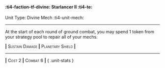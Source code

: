 #### :ti4-faction-tf-divine: **Starlancer II** :ti4-te:

Unit Type: Divine Mech :ti4-unit-mech: 

---

At the start of each round of ground combat, you may spend 1 token from your strategy pool to repair all of your mechs.

__|__ <span style="font-variant:small-caps;">Sustain Damage</span> __|__ <span style="font-variant:small-caps;">Planetary Shield</span> __|__

---

__|__ <span style="font-variant:small-caps;">Cost 2</span> __|__ <span style="font-variant:small-caps;">Combat 6</span> __|__
{ .unit-stats }
